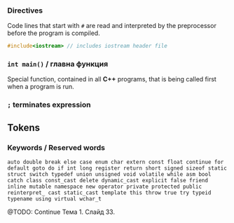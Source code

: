 ### Directives 
Code lines that start with `#` are read and interpreted by the preprocessor before the program is compiled.

```cpp
#include<iostream> // includes iostream header file
```

### `int main()` / главна функция

Special function, contained in all **C++** programs, that is being called first when a program is run.

### `;` terminates expression

## Tokens

### Keywords / Reserved words

```
auto double break else case enum char extern const float continue for default goto do if int long register return short signed sizeof static struct switch typedef union unsigned void volatile while asm bool catch class const_cast delete dynamic_cast explicit false friend inline mutable namespace new operator private protected public reinterpret_ cast static_cast template this throw true try typeid typename using virtual wchar_t
```

@TODO: Continue Тема 1. Слайд 33.